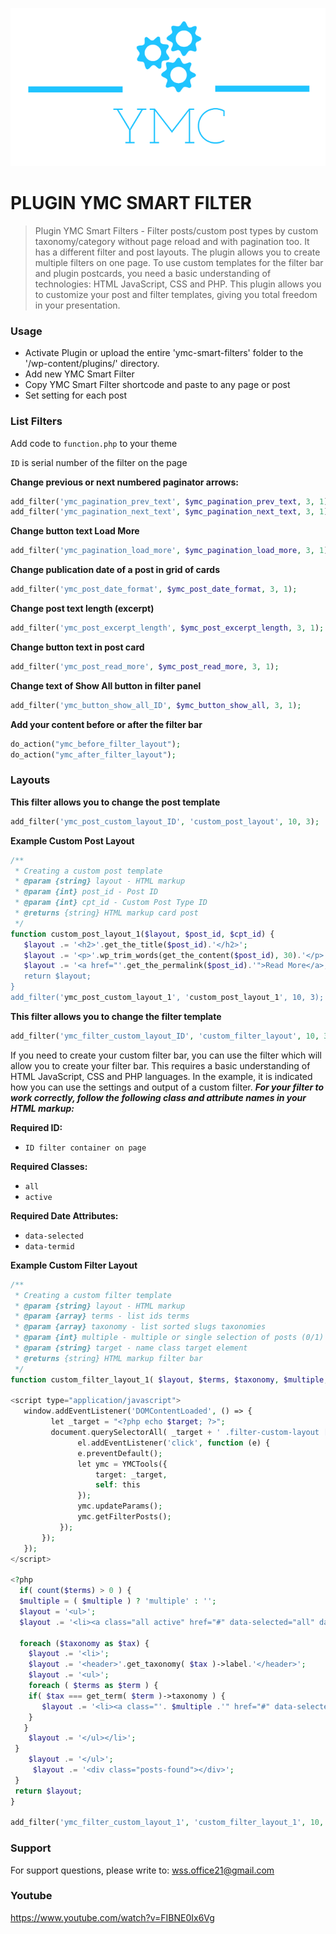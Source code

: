 ![This is an image](/inc/front/assets/images/YMC-logos.png)

#  PLUGIN YMC SMART FILTER
> Plugin YMC Smart Filters - Filter posts/custom post types by custom taxonomy/category without page reload and with pagination too. It has a different filter and post layouts. The plugin allows you to create multiple filters on one page. To use custom templates for the filter bar and plugin postcards, you need a basic understanding of technologies: HTML JavaScript, CSS and PHP. This plugin allows you to customize your post and filter templates, giving you total freedom in your presentation.

### Usage
- Activate Plugin or upload the entire 'ymc-smart-filters' folder to the '/wp-content/plugins/' directory.
- Add new YMC Smart Filter
- Copy YMC Smart Filter shortcode and paste to any page or post
- Set setting for each post 

### List Filters
Add code to `function.php` to your theme

`ID` is serial number of the filter on the page

**Change previous or next numbered paginator arrows:**
```php
add_filter('ymc_pagination_prev_text', $ymc_pagination_prev_text, 3, 1);
add_filter('ymc_pagination_next_text', $ymc_pagination_next_text, 3, 1);
```
**Change button text Load More**
```php
add_filter('ymc_pagination_load_more', $ymc_pagination_load_more, 3, 1);
```
**Change publication date of a post in grid of cards**
```php
add_filter('ymc_post_date_format', $ymc_post_date_format, 3, 1);
```
**Change post text length (excerpt)**
```php
add_filter('ymc_post_excerpt_length', $ymc_post_excerpt_length, 3, 1);
```
**Change button text in post card**
```php
add_filter('ymc_post_read_more', $ymc_post_read_more, 3, 1);
```
**Change text of Show All button in filter panel**
```php
add_filter('ymc_button_show_all_ID', $ymc_button_show_all, 3, 1);
```
**Add your content before or after the filter bar**
```php
do_action("ymc_before_filter_layout");
do_action("ymc_after_filter_layout");
```

### Layouts
**This filter allows you to change the post template**
```php
add_filter('ymc_post_custom_layout_ID', 'custom_post_layout', 10, 3);
```
**Example Custom Post Layout**
```php
/**
 * Creating a custom post template
 * @param {string} layout - HTML markup
 * @param {int} post_id - Post ID
 * @param {int} cpt_id - Custom Post Type ID
 * @returns {string} HTML markup card post
 */
function custom_post_layout_1($layout, $post_id, $cpt_id) {  
   $layout .= '<h2>'.get_the_title($post_id).'</h2>';
   $layout .= '<p>'.wp_trim_words(get_the_content($post_id), 30).'</p>';
   $layout .= '<a href="'.get_the_permalink($post_id).'">Read More</a>;   
   return $layout;
}
add_filter('ymc_post_custom_layout_1', 'custom_post_layout_1', 10, 3);
```  

**This filter allows you to change the filter template**
```php
add_filter('ymc_filter_custom_layout_ID', 'custom_filter_layout', 10, 3);
```
If you need to create your custom filter bar, you can use the filter which will allow you to create your filter bar. This requires a basic understanding of HTML JavaScript, CSS and PHP languages. In the example, it is indicated how you can use the settings and output of a custom filter. ***For your filter to work correctly, follow the following class and attribute names in your HTML markup:***

**Required ID:**
- `ID filter container on page`

**Required Classes:**
- `all`
- `active`

**Required Date Attributes:**
- `data-selected`
- `data-termid`

**Example Custom Filter Layout**
```php
/**
 * Creating a custom filter template
 * @param {string} layout - HTML markup
 * @param {array} terms - list ids terms
 * @param {array} taxonomy - list sorted slugs taxonomies
 * @param {int} multiple - multiple or single selection of posts (0/1)
 * @param {string} target - name class target element
 * @returns {string} HTML markup filter bar
 */
function custom_filter_layout_1( $layout, $terms, $taxonomy, $multiple, $target ) { ?>

<script type="application/javascript">   
   window.addEventListener('DOMContentLoaded', () => {
         let _target = "<?php echo $target; ?>";
         document.querySelectorAll( _target + ' .filter-custom-layout [data-termid]' ).forEach((el) => {
               el.addEventListener('click', function (e) {
               e.preventDefault();
               let ymc = YMCTools({
                   target: _target,
                   self: this
               });
               ymc.updateParams();
               ymc.getFilterPosts();
           });
       });
   });
</script>
   
<?php
  if( count($terms) > 0 ) {
  $multiple = ( $multiple ) ? 'multiple' : '';
  $layout = '<ul>';
  $layout .= '<li><a class="all active" href="#" data-selected="all" data-termid="'. esc_attr(implode(",", $terms)) .'">'.esc_html__('ALL','theme').'</a></li>';

  foreach ($taxonomy as $tax) {
    $layout .= '<li>';
    $layout .= '<header>'.get_taxonomy( $tax )->label.'</header>';
    $layout .= '<ul>';
    foreach ( $terms as $term ) {
	if( $tax === get_term( $term )->taxonomy ) {
	   $layout .= '<li><a class="'. $multiple .'" href="#" data-selected="'. esc_attr(get_term($term)->slug).'" data-termid="'.esc_attr($term).'">'.esc_html(get_term($term)->name).'</a></li>';
	}
   }
    $layout .= '</ul></li>';   
 }
    $layout .= '</ul>';
	 $layout .= '<div class="posts-found"></div>';
 }
 return $layout;
}

add_filter('ymc_filter_custom_layout_1', 'custom_filter_layout_1', 10, 5);
```

### Support
For support questions, please write to: wss.office21@gmail.com

### Youtube
https://www.youtube.com/watch?v=FIBNE0Ix6Vg



